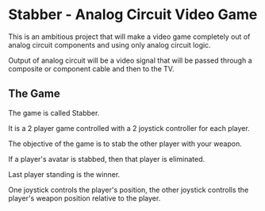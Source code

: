 # Stabber - Analog Circuit Video Game

This is an ambitious project that will make a video game completely out of 
analog circuit components and using only analog circuit logic.

Output of analog circuit will be a video signal that will be passed through
a composite or component cable and then to the TV.

## The Game

The game is called Stabber. 

It is a 2 player game controlled with a 2 joystick controller for each player.

The objective of the game is to stab the other player with your weapon.

If a player's avatar is stabbed, then that player is eliminated.

Last player standing is the winner.

One joystick controls the player's position, the other joystick controlls the player's weapon position relative to the player.

